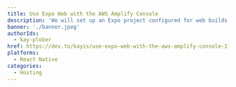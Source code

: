 ```yaml
---
title: Use Expo Web with the AWS Amplify Console 
description: 'We will set up an Expo project configured for web builds with an Amplify controlled backend.'
banner: './banner.jpeg'
authorIds:
  - kay-plober
href: https://dev.to/kayis/use-expo-web-with-the-aws-amplify-console-170m
platforms:
  - React Native
categories:
  - Hosting
---
```


